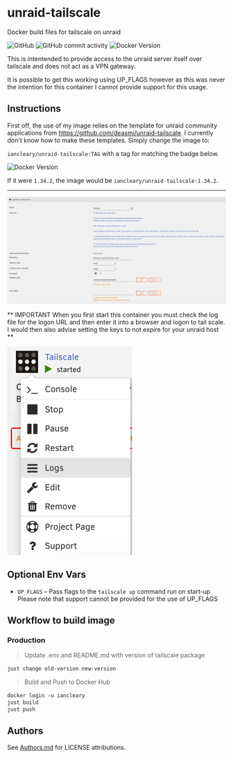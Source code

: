 # unraid-tailscale

Docker build files for tailscale on unraid

![GitHub](https://img.shields.io/github/license/iancleary/unraid-tailscale)
![GitHub commit activity](https://img.shields.io/github/commit-activity/y/iancleary/unraid-tailscale)
![Docker Version](https://img.shields.io/docker/v/iancleary/unraid-tailscale)


This is intentended to provide access to the unraid server itself over tailscale and does not act as a VPN gateway.

It is possible to get this working using UP_FLAGS however as this was never the intention for this container I cannot provide
support for this usage.

## Instructions

First off, the use of my image relies  on the template for unraid community applications from <https://github.com/deasmi/unraid-tailscale>. I currently don't know how to make these templates.  Simply change the image to:

`iancleary/unraid-tailscale:TAG` with a tag for matching the badge below.

![Docker Version](https://img.shields.io/docker/v/iancleary/unraid-tailscale)

If it were `1.34.2`, the image would be `iancleary/unraid-tailscale:1.34.2`.

----

![Unraid Docker Template Screenshot](images/Unraid_Template_deasmi_unraid-tailscale.png)

** IMPORTANT When you first start this container you must check the log file for the logon URL and then enter it into a browser and logon to tail scale. I would then also advise setting the keys to not expire for your unraid host **

![Unraid Docker Logs Screenshot](images/Unriad-Tailscale-Logs.png)

## Optional Env Vars

- `UP_FLAGS` &ndash; Pass flags to the `tailscale up` command run on start-up
Please note that support cannot be provided for the use of UP_FLAGS


## Workflow to build image

### Production

> Update .env and README.md with version of tailscale package

```bash
just change old-version new-version
```

> Build and Push to Docker Hub

```
docker login -u iancleary
just build
just push
```

## Authors

See [Authors.md](Authors.md) for LICENSE attributions.

